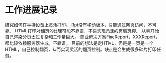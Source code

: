 工作进展记录
=======
研究如何在手持设备上灵活打印。
Rpt没有移动版本，只能通过网页访问，不可靠。
HTML打印对翻页的处理可能不靠谱，不易实现灵活的页眉页脚。
从零开始自己渲染分页太过复杂和工作量巨大。
商业解决方案FineReport，XXXReport，都比较依赖服务器生成，不靠谱。
目前的想法是走HTML，但是是一页是一个HTML，自己控制翻页，从而实现灵活的翻页控制。缺点是会生成很多碎片打印任务。

